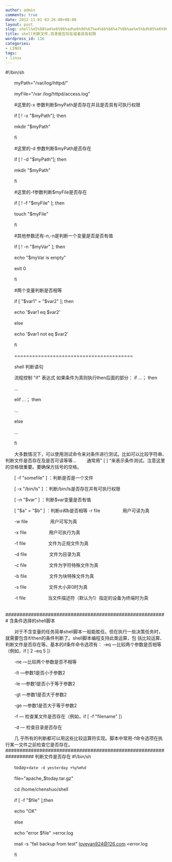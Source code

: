 ```yaml
---
author: admin
comments: true
date: 2012-11-01 03:26:00+00:00
layout: post
slug: shell%e5%88%a4%e6%96%ad%e6%96%87%e4%bb%b6%e7%9b%ae%e5%bd%95%e6%98%af%e5%90%a6%e5%ad%98%e5%9c%a8%e6%88%96%e8%80%85%e5%85%b7%e6%9c%89%e6%9d%83%e9%99%90
title: shell判断文件,目录是否存在或者具有权限
wordpress_id: 116
categories:
- LINUX
tags:
- linux
---
```



#!/bin/sh  

　　myPath="/var/log/httpd/"  

　　myFile="/var /log/httpd/access.log"  

　　#这里的-x 参数判断$myPath是否存在并且是否具有可执行权限  

　　if [ ! -x "$myPath"]; then  

　　mkdir "$myPath"  

　　fi  

　　#这里的-d 参数判断$myPath是否存在  

　　if [ ! -d "$myPath"]; then  

　　mkdir "$myPath"  

　　fi  

　　#这里的-f参数判断$myFile是否存在  

　　if [ ! -f "$myFile" ]; then  

　　touch "$myFile"  

　　fi  

　　#其他参数还有-n,-n是判断一个变量是否是否有值  

　　if [ ! -n "$myVar" ]; then  

　　echo "$myVar is empty"  

　　exit 0  

　　fi  

　　#两个变量判断是否相等  

　　if [ "$var1" = "$var2" ]; then  

　　echo '$var1 eq $var2'  

　　else  

　　echo '$var1 not eq $var2'  

　　fi  

　　========================================  

　　shell 判断语句  

　　流程控制 "if" 表达式 如果条件为真则执行then后面的部分： if …； then  

　　…  

　　elif …； then  

　　…  

　　else  

　　…  

　　fi  

　　大多数情况下，可以使用测试命令来对条件进行测试。比如可以比较字符串、判断文件是否存在及是否可读等等… 　　通常用" [ ] "来表示条件测试。注意这里的空格很重要。要确保方括号的空格。  

　　[ -f "somefile" ] ：判断是否是一个文件  

　　[ -x "/bin/ls" ] ：判断/bin/ls是否存在并有可执行权限  

　　[ -n "$var" ] ：判断$var变量是否有值  

　　[ "$a" = "$b" ] ：判断$a和$b是否相等 -r file　　　　　用户可读为真  

　　-w file　　　　　用户可写为真  

　　-x file　　　　　用户可执行为真  

　　-f file　　　　　文件为正规文件为真  

　　-d file　　　　　文件为目录为真  

　　-c file　　　　　文件为字符特殊文件为真  

　　-b file　　　　　文件为块特殊文件为真  

　　-s file　　　　　文件大小非0时为真  

　　-t file　　　　　当文件描述符（默认为1）指定的设备为终端时为真  

　　######################################################### 含条件选择的shell脚本  

　　对于不含变量的任务简单shell脚本一般能胜任。但在执行一些决策任务时，就需要包含if/then的条件判断了。shell脚本编程支持此类运算，包 括比较运算、判断文件是否存在等。基本的if条件命令选项有：
 -eq —比较两个参数是否相等（例如，if [ 2 –eq 5 ]）  

　　-ne —比较两个参数是否不相等  

　　-lt —参数1是否小于参数2  

　　-le —参数1是否小于等于参数2  

　　-gt —参数1是否大于参数2  

　　-ge —参数1是否大于等于参数2  

　　-f — 检查某文件是否存在（例如，if [ -f "filename" ]）  

　　-d — 检查目录是否存在  

　　几 乎所有的判断都可以用这些比较运算符实现。脚本中常用-f命令选项在执行某一文件之前检查它是否存在。 ##################################################################
 判断文件是否存在 #!/bin/sh  

　　today=`date -d yesterday +%y%m%d`  

　　file="apache_$today.tar.gz"  

　　cd /home/chenshuo/shell  

　　if [ -f "$file" ];then  

　　echo "OK"  

　　else  

　　echo "error $file" >error.log  

　　mail -s "fail backup from test" [loveyan924@126.com](mailto:loveyan924@126.com) <error.log  

　　fi

